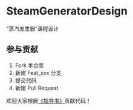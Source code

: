 # SteamGeneratorDesign
“蒸汽发生器”课程设计


## 参与贡献

1.  Fork 本仓库
2.  新建 Feat_xxx 分支
3.  提交代码
4.  新建 Pull Request

欢迎大家根据[《指导书》](https://github.com/iuming/SteamGeneratorDesign/blob/main/Reference/%E8%AF%BE%E7%A8%8B%E8%AE%BE%E8%AE%A1%E6%8C%87%E5%AF%BC%E4%B9%A62016.pdf)贡献代码！
